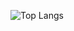  ![Top Langs](https://github-readme-stats-five-plum.vercel.app/api/top-langs/?username=naveenpiedy&hide=javascript,css,scss,html&theme=tokyonight&count_private=true)
